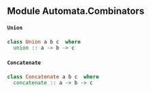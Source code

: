## Module Automata.Combinators

#### `Union`

``` purescript
class Union a b c  where
  union :: a -> b -> c
```

#### `Concatenate`

``` purescript
class Concatenate a b c  where
  concatenate :: a -> b -> c
```


